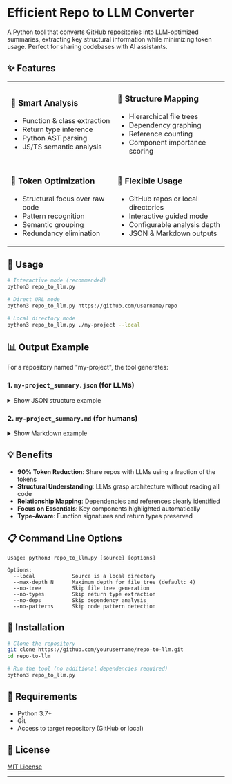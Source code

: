 # Efficient Repo to LLM Converter


A Python tool that converts GitHub repositories into LLM-optimized summaries, extracting key structural information while minimizing token usage. Perfect for sharing codebases with AI assistants.

## ✨ Features

<table>
  <tr>
    <td>
      <h3>🧠 Smart Analysis</h3>
      <ul>
        <li>Function & class extraction</li>
        <li>Return type inference</li>
        <li>Python AST parsing</li>
        <li>JS/TS semantic analysis</li>
      </ul>
    </td>
    <td>
      <h3>🌳 Structure Mapping</h3>
      <ul>
        <li>Hierarchical file trees</li>
        <li>Dependency graphing</li>
        <li>Reference counting</li>
        <li>Component importance scoring</li>
      </ul>
    </td>
  </tr>
  <tr>
    <td>
      <h3>💼 Token Optimization</h3>
      <ul>
        <li>Structural focus over raw code</li>
        <li>Pattern recognition</li>
        <li>Semantic grouping</li>
        <li>Redundancy elimination</li>
      </ul>
    </td>
    <td>
      <h3>🔧 Flexible Usage</h3>
      <ul>
        <li>GitHub repos or local directories</li>
        <li>Interactive guided mode</li>
        <li>Configurable analysis depth</li>
        <li>JSON & Markdown outputs</li>
      </ul>
    </td>
  </tr>
</table>

## 🚀 Usage

```bash
# Interactive mode (recommended)
python3 repo_to_llm.py

# Direct URL mode
python3 repo_to_llm.py https://github.com/username/repo

# Local directory mode
python3 repo_to_llm.py ./my-project --local
```

## 📊 Output Example

For a repository named "my-project", the tool generates:

### 1. `my-project_summary.json` (for LLMs)

<details>
<summary>Show JSON structure example</summary>

```json
{
  "files": [
    {
      "path": "src/main.py",
      "classes": [
        {
          "name": "DataProcessor",
          "methods": [
            {
              "name": "process",
              "return_type": "DataFrame"
            }
          ],
          "bases": ["BaseProcessor"],
          "docstring": "Handles data processing operations"
        }
      ],
      "functions": [
        {
          "name": "fetch_data",
          "args": [
            {"name": "source_url", "type": "str"},
            {"name": "timeout", "type": "int"}
          ],
          "return_type": "Dict[str, Any]"
        }
      ]
    }
  ],
  "file_tree": {
    "src": {
      "core": {},
      "utils": {"_files": ["helpers.py"]}
    }
  },
  "dependencies": {
    "src/main.py": {
      "internal": ["src/utils/helpers.py"],
      "external": ["pandas", "requests"]
    }
  },
  "semantic_units": {
    "classes": [...],
    "functions": [...]
  },
  "summary": {
    "total_files": 10,
    "language_distribution": {
      ".py": 6,
      ".js": 4
    },
    "key_components": [
      "src/main.py",
      "src/core/api.js"
    ]
  }
}
```
</details>

### 2. `my-project_summary.md` (for humans)

<details>
<summary>Show Markdown example</summary>

```markdown
# my-project Repository Summary

## Overview
- **Total Files:** 10
- **Total Size:** 48.83 KB

## Language Distribution
- .py: 6 files
- .js: 4 files

## File Tree
* 📁 src
  * 📁 core
    * 📄 api.js
    * 📄 models.py
  * 📁 utils
    * 📄 helpers.py
    * 📄 constants.py
  * 📄 main.py
  * 📄 app.js

## Key Components
- `src/main.py`
- `src/core/api.js`
- `src/utils/helpers.py`

## Core Classes
- `DataProcessor` - Handles data processing operations
- `ApiClient` - Manages external API communication

## Core Functions
- `fetch_data` → `Dict[str, Any]`
- `process_results` → `DataFrame`
- `authenticate` → `bool`

## External Dependencies
- `pandas` - Used in 3 files
- `requests` - Used in 2 files
```
</details>

## 💡 Benefits

- **90% Token Reduction**: Share repos with LLMs using a fraction of the tokens
- **Structural Understanding**: LLMs grasp architecture without reading all code
- **Relationship Mapping**: Dependencies and references clearly identified
- **Focus on Essentials**: Key components highlighted automatically
- **Type-Aware**: Function signatures and return types preserved

## 📋 Command Line Options

```
Usage: python3 repo_to_llm.py [source] [options]

Options:
  --local            Source is a local directory
  --max-depth N      Maximum depth for file tree (default: 4)
  --no-tree          Skip file tree generation
  --no-types         Skip return type extraction
  --no-deps          Skip dependency analysis
  --no-patterns      Skip code pattern detection
```

## 🔧 Installation

```bash
# Clone the repository
git clone https://github.com/yourusername/repo-to-llm.git
cd repo-to-llm

# Run the tool (no additional dependencies required)
python3 repo_to_llm.py
```

## 📝 Requirements

- Python 3.7+
- Git
- Access to target repository (GitHub or local)

## 📜 License

[MIT License](LICENSE)

---


